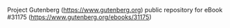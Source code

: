 Project Gutenberg (https://www.gutenberg.org) public repository for eBook #31175 (https://www.gutenberg.org/ebooks/31175)
